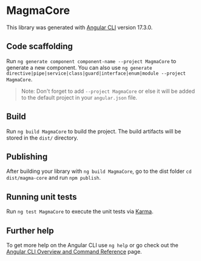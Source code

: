 # MagmaCore

This library was generated with [Angular CLI](https://github.com/angular/angular-cli) version 17.3.0.

## Code scaffolding

Run `ng generate component component-name --project MagmaCore` to generate a new component. You can also use `ng generate directive|pipe|service|class|guard|interface|enum|module --project MagmaCore`.
> Note: Don't forget to add `--project MagmaCore` or else it will be added to the default project in your `angular.json` file. 

## Build

Run `ng build MagmaCore` to build the project. The build artifacts will be stored in the `dist/` directory.

## Publishing

After building your library with `ng build MagmaCore`, go to the dist folder `cd dist/magma-core` and run `npm publish`.

## Running unit tests

Run `ng test MagmaCore` to execute the unit tests via [Karma](https://karma-runner.github.io).

## Further help

To get more help on the Angular CLI use `ng help` or go check out the [Angular CLI Overview and Command Reference](https://angular.io/cli) page.
